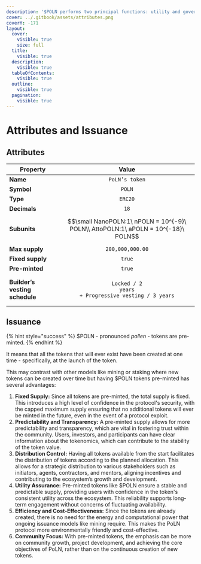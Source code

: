 ```yaml
---
description: '$POLN performs two principal functions: utility and governance.'
cover: ../.gitbook/assets/attributes.png
coverY: -171
layout:
  cover:
    visible: true
    size: full
  title:
    visible: true
  description:
    visible: true
  tableOfContents:
    visible: true
  outline:
    visible: true
  pagination:
    visible: true
---
```


# Attributes and Issuance

## Attributes

| Property                       |                                         Value                                        |
| ------------------------------ | :----------------------------------------------------------------------------------: |
| **Name**                       |                                    `PoLN’s token`                                    |
| **Symbol**                     |                                        `POLN`                                        |
| **Type**                       |                                        `ERC20`                                       |
| **Decimals**                   |                                         `18`                                         |
| **Subunits**                   |   $$\small NanoPOLN:1\ nPOLN = 10^{-9}\ POLN\\ AttoPOLN:1\ aPOLN = 10^{-18}\ POLN$$  |
| **Max supply**                 |                                   `200,000,000.00`                                   |
| **Fixed supply**               |                                        `true`                                        |
| **Pre-minted**                 |                                        `true`                                        |
| **Builder’s vesting schedule** | <p><code>Locked / 2 years</code><br><code>+ Progressive vesting / 3 years</code></p> |

## Issuance

{% hint style="success" %}
$POLN - pronounced _pollen -_ tokens are pre-minted.
{% endhint %}

It means that all the tokens that will ever exist have been created at one time - specifically, at the launch of the token.

This may contrast with other models like mining or staking where new tokens can be created over time but having $POLN tokens pre-minted has several advantages:

1. **Fixed Supply:** Since all tokens are pre-minted, the total supply is fixed. This introduces a high level of confidence in the protocol's security, with the capped maximum supply ensuring that no additional tokens will ever be minted in the future, even in the event of a protocol exploit.
2. **Predictability and Transparency:** A pre-minted supply allows for more predictability and transparency, which are vital in fostering trust within the community. Users, investors, and participants can have clear information about the tokenomics, which can contribute to the stability of the token value.
3. **Distribution Control:** Having all tokens available from the start facilitates the distribution of tokens according to the planned allocation. This allows for a strategic distribution to various stakeholders such as initiators, agents, contractors, and mentors, aligning incentives and contributing to the ecosystem’s growth and development.
4. **Utility Assurance:** Pre-minted tokens like $POLN ensure a stable and predictable supply, providing users with confidence in the token's consistent utility across the ecosystem. This reliability supports long-term engagement without concerns of fluctuating availability.
5. **Efficiency and Cost-Effectiveness:** Since the tokens are already created, there is no need for the energy and computational power that ongoing issuance models like mining require. This makes the PoLN protocol more environmentally friendly and cost-effective.
6. **Community Focus:** With pre-minted tokens, the emphasis can be more on community growth, project development, and achieving the core objectives of PoLN, rather than on the continuous creation of new tokens.
